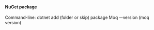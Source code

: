 <h4>NuGet package</h4>
<span>Command-line: dotnet add (folder or skip) package Moq --version (moq version) </span>
